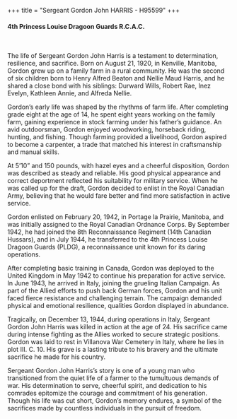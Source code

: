 +++
title = "Sergeant Gordon John HARRIS - H95599"
+++

#### 4th Princess Louise Dragoon Guards R.C.A.C.
<br>


The life of Sergeant Gordon John Harris is a testament to determination, resilience, and sacrifice. 
Born on August 21, 1920, in Kenville, Manitoba, Gordon grew up on a family farm in a rural community. He was the second of six children born to Henry Alfred Beaton and Nellie Maud Harris, and he shared a close bond with his siblings: Durward Wills, Robert Rae, Inez Evelyn, Kathleen Annie, and Alfreda Nellie.

Gordon’s early life was shaped by the rhythms of farm life. After completing grade eight at the age of 14, he spent eight years working on the family farm, gaining experience in stock farming under his father’s guidance. An avid outdoorsman, Gordon enjoyed woodworking, horseback riding, hunting, and fishing. Though farming provided a livelihood, Gordon aspired to become a carpenter, a trade that matched his interest in craftsmanship and manual skills.

At 5’10” and 150 pounds, with hazel eyes and a cheerful disposition, Gordon was described as steady and reliable. His good physical appearance and correct deportment reflected his suitability for military service. When he was called up for the draft, Gordon decided to enlist in the Royal Canadian Army, believing that he would fare better and find more satisfaction in active service.

Gordon enlisted on February 20, 1942, in Portage la Prairie, Manitoba, and was initially assigned to the Royal Canadian Ordnance Corps. By September 1942, he had joined the 8th Reconnaissance Regiment (14th Canadian Hussars), and in July 1944, he transferred to the 4th Princess Louise Dragoon Guards (PLDG), a reconnaissance unit known for its daring operations.

After completing basic training in Canada, Gordon was deployed to the United Kingdom in May 1942 to continue his preparation for active service. 
In June 1943, he arrived in Italy, joining the grueling Italian Campaign. As part of the Allied efforts to push back German forces, Gordon and his unit faced fierce resistance and challenging terrain. The campaign demanded physical and emotional resilience, qualities Gordon displayed in abundance.

Tragically, on December 13, 1944, during operations in Italy, Sergeant Gordon John Harris was killed in action at the age of 24. His sacrifice came during intense fighting as the Allies worked to secure strategic positions. 
Gordon was laid to rest in Villanova War Cemetery in Italy, where he lies in plot III. C. 10. His grave is a lasting tribute to his bravery and the ultimate sacrifice he made for his country.

Sergeant Gordon John Harris’s story is one of a young man who transitioned from the quiet life of a farmer to the tumultuous demands of war. His determination to serve, cheerful spirit, and dedication to his comrades epitomize the courage and commitment of his generation. 
Though his life was cut short, Gordon’s memory endures, a symbol of the sacrifices made by countless individuals in the pursuit of freedom.
